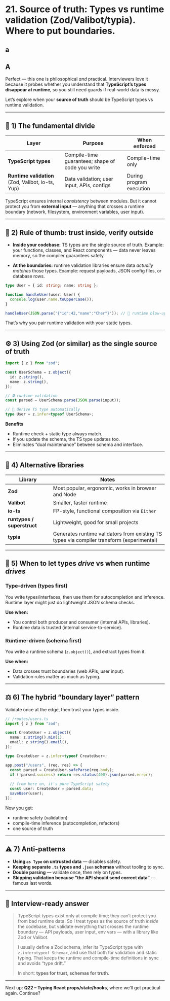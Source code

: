# 21. **Source of truth:** Types vs runtime validation (Zod/Valibot/typia). Where to put boundaries.

## a

## A

Perfect — this one is philosophical *and* practical. Interviewers love it because it probes whether you understand that **TypeScript’s types disappear at runtime**, so you still need guards if real-world data is messy.

Let’s explore when your **source of truth** should be TypeScript types vs runtime validation.

---

## 🧩 1) The fundamental divide

| Layer                                             | Purpose                                          | When enforced            |
| ------------------------------------------------- | ------------------------------------------------ | ------------------------ |
| **TypeScript types**                              | Compile-time guarantees; shape of code you write | Compile-time only        |
| **Runtime validation** (Zod, Valibot, io-ts, Yup) | Data validation; user input, APIs, configs       | During program execution |

TypeScript ensures internal *consistency* between modules.
But it cannot protect you from **external input** — anything that crosses a runtime boundary (network, filesystem, environment variables, user input).

---

## 🧠 2) Rule of thumb: trust inside, verify outside

* **Inside your codebase:** TS types are the single source of truth.
  Example: your functions, classes, and React components — data never leaves memory, so the compiler guarantees safety.

* **At the boundaries:** runtime validation libraries ensure data *actually matches* those types.
  Example: request payloads, JSON config files, or database rows.

```ts
type User = { id: string; name: string };

function handleUser(user: User) {
  console.log(user.name.toUpperCase());
}

handleUser(JSON.parse('{"id":42,"name":"Cher"}')); // 😬 runtime blow-up
```

That’s why you pair runtime validation with your static types.

---

## ⚙️ 3) Using Zod (or similar) as the single source of truth

```ts
import { z } from "zod";

const UserSchema = z.object({
  id: z.string(),
  name: z.string(),
});

// 🔒 runtime validation
const parsed = UserSchema.parse(JSON.parse(input));

// 🔁 derive TS type automatically
type User = z.infer<typeof UserSchema>;
```

**Benefits**

* Runtime check + static type always match.
* If you update the schema, the TS type updates too.
* Eliminates “dual maintenance” between schema and interface.

---

## 🧩 4) Alternative libraries

| Library                    | Notes                                                                                     |
| -------------------------- | ----------------------------------------------------------------------------------------- |
| **Zod**                    | Most popular, ergonomic, works in browser and Node                                        |
| **Valibot**                | Smaller, faster runtime                                                                   |
| **io-ts**                  | FP-style, functional composition via `Either`                                             |
| **runtypes / superstruct** | Lightweight, good for small projects                                                      |
| **typia**                  | Generates runtime validators from existing TS types via compiler transform (experimental) |

---

## 🧠 5) When to let types *drive* vs when runtime *drives*

### Type-driven (types first)

You write types/interfaces, then use them for autocompletion and inference.
Runtime layer might just do lightweight JSON schema checks.

**Use when:**

* You control both producer and consumer (internal APIs, libraries).
* Runtime data is trusted (internal service-to-service).

### Runtime-driven (schema first)

You write a runtime schema (`z.object()`), and extract types from it.

**Use when:**

* Data crosses trust boundaries (web APIs, user input).
* Validation rules matter as much as typing.

---

## ⚖️ 6) The hybrid “boundary layer” pattern

Validate once at the edge, then trust your types inside.

```ts
// /routes/users.ts
import { z } from "zod";

const CreateUser = z.object({
  name: z.string().min(1),
  email: z.string().email(),
});

type CreateUser = z.infer<typeof CreateUser>;

app.post("/users", (req, res) => {
  const parsed = CreateUser.safeParse(req.body);
  if (!parsed.success) return res.status(400).json(parsed.error);
  
  // from here on, it's pure TypeScript safety
  const user: CreateUser = parsed.data;
  saveUser(user);
});
```

Now you get:

* runtime safety (validation)
* compile-time inference (autocompletion, refactors)
* one source of truth

---

## ⚠️ 7) Anti-patterns

* **Using `as Type` on untrusted data** — disables safety.
* **Keeping separate `.ts` types and `.json` schemas** without tooling to sync.
* **Double parsing** — validate once, then rely on types.
* **Skipping validation because “the API should send correct data”** — famous last words.

---

## 💬 Interview-ready answer

> TypeScript types exist only at compile time; they can’t protect you from bad runtime data.
> So I treat types as the source of truth *inside* the codebase, but validate everything that crosses the runtime boundary — API payloads, user input, env vars — with a library like Zod or Valibot.
>
> I usually define a Zod schema, infer its TypeScript type with `z.infer<typeof Schema>`, and use that both for validation and static typing. That keeps the runtime and compile-time definitions in sync and avoids “type drift.”
>
> In short: **types for trust, schemas for truth.**

---

Next up: **Q22 – Typing React props/state/hooks**, where we’ll get practical again. Continue?
